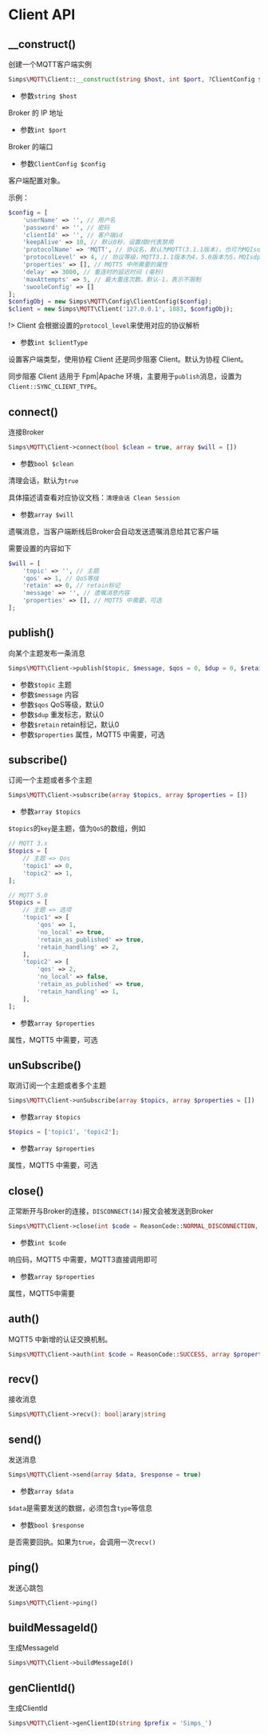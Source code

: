 # Client API

## __construct()

创建一个MQTT客户端实例

```php
Simps\MQTT\Client::__construct(string $host, int $port, ?ClientConfig $config = null, int $clientType = Client::COROUTINE_CLIENT_TYPE)
```

* 参数`string $host`

Broker 的 IP 地址

* 参数`int $port`

Broker 的端口

* 参数`ClientConfig $config`

客户端配置对象。

示例：

```php
$config = [
    'userName' => '', // 用户名
    'password' => '', // 密码
    'clientId' => '', // 客户端id
    'keepAlive' => 10, // 默认0秒，设置成0代表禁用
    'protocolName' => 'MQTT', // 协议名，默认为MQTT(3.1.1版本)，也可为MQIsdp(3.1版本)
    'protocolLevel' => 4, // 协议等级，MQTT3.1.1版本为4，5.0版本为5，MQIsdp为3
    'properties' => [], // MQTT5 中所需要的属性
    'delay' => 3000, // 重连时的延迟时间 (毫秒)
    'maxAttempts' => 5, // 最大重连次数。默认-1，表示不限制
    'swooleConfig' => []
];
$configObj = new Simps\MQTT\Config\ClientConfig($config);
$client = new Simps\MQTT\Client('127.0.0.1', 1883, $configObj);
```

!> Client 会根据设置的`protocol_level`来使用对应的协议解析

* 参数`int $clientType`

设置客户端类型，使用协程 Client 还是同步阻塞 Client。默认为协程 Client。

同步阻塞 Client 适用于 Fpm|Apache 环境，主要用于`publish`消息，设置为`Client::SYNC_CLIENT_TYPE`。

## connect()

连接Broker

```php
Simps\MQTT\Client->connect(bool $clean = true, array $will = [])
```

* 参数`bool $clean`

清理会话，默认为`true`

具体描述请查看对应协议文档：`清理会话 Clean Session`

* 参数`array $will`

遗嘱消息，当客户端断线后Broker会自动发送遗嘱消息给其它客户端

需要设置的内容如下

```php
$will = [
    'topic' => '', // 主题
    'qos' => 1, // QoS等级
    'retain' => 0, // retain标记
    'message' => '', // 遗嘱消息内容
    'properties' => [], // MQTT5 中需要，可选
];
```

## publish()

向某个主题发布一条消息

```php
Simps\MQTT\Client->publish($topic, $message, $qos = 0, $dup = 0, $retain = 0, array $properties = [])
```

* 参数`$topic` 主题
* 参数`$message` 内容
* 参数`$qos` QoS等级，默认0
* 参数`$dup` 重发标志，默认0
* 参数`$retain` retain标记，默认0
* 参数`$properties` 属性，MQTT5 中需要，可选

## subscribe()

订阅一个主题或者多个主题

```php
Simps\MQTT\Client->subscribe(array $topics, array $properties = [])
```

* 参数`array $topics`

`$topics`的`key`是主题，值为`QoS`的数组，例如

```php
// MQTT 3.x
$topics = [
    // 主题 => Qos
    'topic1' => 0, 
    'topic2' => 1,
];

// MQTT 5.0
$topics = [
    // 主题 => 选项
    'topic1' => [
        'qos' => 1,
        'no_local' => true,
        'retain_as_published' => true,
        'retain_handling' => 2,
    ], 
    'topic2' => [
        'qos' => 2,
        'no_local' => false,
        'retain_as_published' => true,
        'retain_handling' => 1,
    ], 
];
```

* 参数`array $properties`

属性，MQTT5 中需要，可选

## unSubscribe()

取消订阅一个主题或者多个主题

```php
Simps\MQTT\Client->unSubscribe(array $topics, array $properties = [])
```

* 参数`array $topics`

```php
$topics = ['topic1', 'topic2'];
```

* 参数`array $properties`

属性，MQTT5 中需要，可选

## close()

正常断开与Broker的连接，`DISCONNECT(14)`报文会被发送到Broker

```php
Simps\MQTT\Client->close(int $code = ReasonCode::NORMAL_DISCONNECTION, array $properties = [])
```

* 参数`int $code`

响应码，MQTT5 中需要，MQTT3直接调用即可

* 参数`array $properties`

属性，MQTT5中需要

## auth()

MQTT5 中新增的认证交换机制。

```php
Simps\MQTT\Client->auth(int $code = ReasonCode::SUCCESS, array $properties = [])
```

## recv()

接收消息

```php
Simps\MQTT\Client->recv(): bool|arary|string
```

## send()

发送消息

```php
Simps\MQTT\Client->send(array $data, $response = true)
```

* 参数`array $data`

`$data`是需要发送的数据，必须包含`type`等信息

* 参数`bool $response`

是否需要回执。如果为`true`，会调用一次`recv()`

## ping()

发送心跳包

```php
Simps\MQTT\Client->ping()
```

## buildMessageId()

生成MessageId

```php
Simps\MQTT\Client->buildMessageId()
```

## genClientId()

生成ClientId

```php
Simps\MQTT\Client->genClientID(string $prefix = 'Simps_')
```
